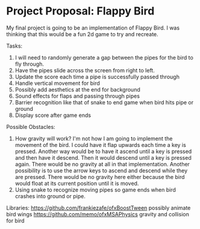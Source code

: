 # Project Proposal: Flappy Bird
My final project is going to be an implementation of Flappy Bird. I was thinking that this would be a fun 2d game to try and recreate. 

Tasks:
1) I will need to randomly generate a gap between the pipes for the bird to fly through.
2) Have the pipes slide across the screen from right to left.
3) Update the score each time a pipe is successfully passed through
4) Handle vertical movement for bird
5) Possibly add aesthetics at the end for background
6) Sound effects for flaps and passing through pipes
7) Barrier recognition like that of snake to end game when bird hits pipe or ground
8) Display score after game ends

Possible Obstacles:
1) How gravity will work? I'm not how I am going to implement the movement of the bird. I could have it flap upwards each time a key is pressed. Another way would be to have it ascend until a key is pressed and then have it descend. Then it would descend until a key is pressed again. There would be no gravity at all in that implementation. Another possibility is to use the arrow keys to ascend and descend while they are pressed. There would be no gravity here either because the bird would float at its current position until it is moved.
2) Using snake to recognize moving pipes so game ends when bird crashes into ground or pipe.

Libraries:
https://github.com/frankiezafe/ofxBoostTween
possibly animate bird wings
https://github.com/memo/ofxMSAPhysics
gravity and collision for bird
